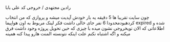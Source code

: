 رادین مجتهدی / خروجی کد علی بابا

چون سایت تقریبا ها 5 دقیقه یه بار خودش آپدیت میشه و پروازی که من انتخاب کردهبودمحدودا 6 نفر جای خالی داشت فکر لینک مربوط به اون هواپیما expired شده و اطلاعاتی که الان تویخروجی نشون میده با چیزی که حین تحویل پروژه وجود داشت فرق میکنه و اگه اشتباه نکنم علت اینکه نتونسته المنت هارو پیدا کنه همینه
